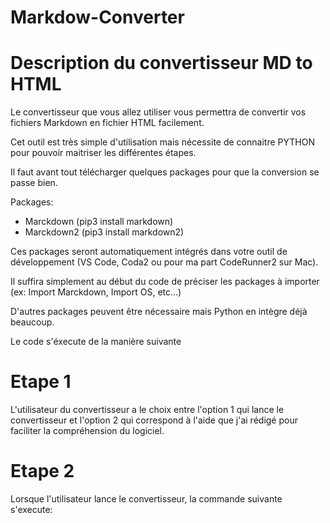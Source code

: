 # Markdow-Converter

# Description du convertisseur MD to HTML

Le convertisseur que vous allez utiliser vous permettra de convertir vos fichiers Markdown en fichier HTML facilement.

Cet outil est très simple d'utilisation mais nécessite de connaitre PYTHON pour pouvoir maitriser les différentes étapes.

Il faut avant tout télécharger quelques packages pour que la conversion se passe bien.

Packages:
- Marckdown (pip3 install markdown)
- Marckdown2 (pip3 install markdown2)

Ces packages seront automatiquement intégrés dans votre outil de développement (VS Code, Coda2 ou pour ma part CodeRunner2 sur Mac).

Il suffira simplement au début du code de préciser les packages à importer (ex: Import Marckdown, Import OS, etc...)

D'autres packages peuvent être nécessaire mais Python en intègre déjà beaucoup.

Le code s'éxecute de la manière suivante

# Etape 1

L'utilisateur du convertisseur a le choix entre l'option 1 qui lance le convertisseur et l'option 2 qui correspond à l'aide que j'ai rédigé pour faciliter la compréhension du logiciel.

# Etape 2

Lorsque l'utilisateur lance le convertisseur, la commande suivante s'execute:

